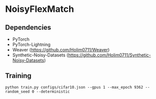 # NoisyFlexMatch

## Dependencies
- PyTorch
- PyTorch-Lightning
- Weaver (https://github.com/Holim0711/Weaver)
- Synthetic-Noisy-Datasets (https://github.com/Holim0711/Synthetic-Noisy-Datasets)

## Training
```
python train.py configs/cifar10.json --gpus 1 --max_epoch 9362 --random_seed 0 --deterministic
```
